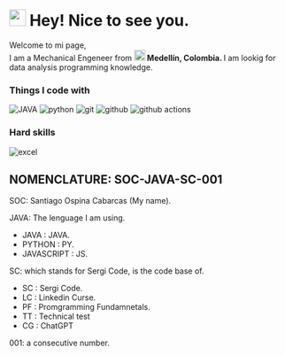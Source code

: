 <h1><img src="https://emojis.slackmojis.com/emojis/images/1531849430/4246/blob-sunglasses.gif?1531849430" width="30"/> Hey! Nice to see you.</h1>

Welcome to mi page, </br> I am a Mechanical Engeneer from <img src="https://img.icons8.com/?size=100&id=dI_UvHpmmL30&format=png&color=000000" width="20"/><b> Medellín, Colombia. </b> I am lookig for data analysis programming knowledge. 

<h3>Things I code with</h3>
<p>
  <img alt="JAVA" src="https://img.shields.io/badge/java-%23ED8B00.svg?style=for-the-badge&logo=openjdk&logoColor=white" />
  <img alt="python" src="https://img.shields.io/badge/python-3670A0?style=for-the-badge&logo=python&logoColor=ffdd54" />
  <img alt="git" src="https://img.shields.io/badge/git-%23F05033.svg?style=for-the-badge&logo=git&logoColor=white" />
  <img alt="github" src="https://img.shields.io/badge/github-%23121011.svg?style=for-the-badge&logo=github&logoColor=white" />
  <!-- <img alt="git" src="https://img.shields.io/badge/power_bi-F2C811?style=for-the-badge&logo=powerbi&logoColor=black" /> -->
  <img alt="github actions" src="https://img.shields.io/badge/github%20actions-%232671E5.svg?style=for-the-badge&logo=githubactions&logoColor=white" />

  
<h3>Hard skills</h3>
  <img alt="excel" src="https://img.shields.io/badge/Microsoft_Excel-217346?style=for-the-badge&logo=microsoft-excel&logoColor=white" />

## NOMENCLATURE: SOC-JAVA-SC-001


SOC: Santiago Ospina Cabarcas (My name).

JAVA: The lenguage I am using.
 * JAVA : JAVA.
 * PYTHON : PY.
 * JAVASCRIPT : JS.
   

SC:  which stands for Sergi Code, is the code base of.
* SC : Sergi Code.
* LC : Linkedin Curse.
* PF : Promgramming Fundamnetals.
* TT : Technical test
* CG : ChatGPT
  
  
001: a consecutive number.

